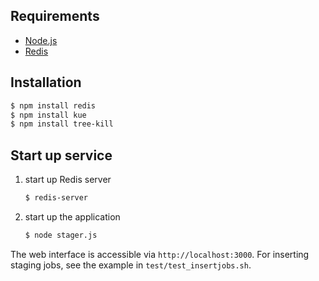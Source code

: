 ## Requirements

- [Node.js](http://nodejs.org) 
- [Redis](http://redis.io) 

## Installation

```bash
$ npm install redis
$ npm install kue
$ npm install tree-kill 
```

## Start up service

1. start up Redis server

    ```bash
    $ redis-server
    ```

2. start up the application

    ```bash
    $ node stager.js
    ```

The web interface is accessible via `http://localhost:3000`. For inserting staging jobs, see the example in `test/test_insertjobs.sh`.
